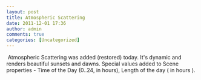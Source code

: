 ```yaml
---
layout: post
title: Atmospheric Scattering
date: 2011-12-01 17:36
author: admin
comments: true
categories: [Uncategorized]
---
```

<a href="http://3.bp.blogspot.com/-3EBQQgVDqug/TtZfjN8KOTI/AAAAAAAABVY/FJvWiwRCmig/s1600/GlowHDR.jpg"><img id="BLOGGER_PHOTO_ID_5681216992738317522" class="image featured" src="http://3.bp.blogspot.com/-Pi6twKeOF5I/Tte8wSgUlNI/AAAAAAAABVk/NqpU7PE27Fg/s1600/atmo_scattering.jpg" alt=""  border="0" /></a>
Atmospheric Scattering was added (restored) today. It's dynamic and renders beautiful sunsets and dawns. Special values added to Scene properties - Time of the Day (0..24, in hours), Length of the day ( in hours ).
